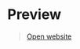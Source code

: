 # Preview
>[Open website](https://rawcdn.githack.com/jordigarciaventura/cubic-bezier-LUT/1e24f7c6bb39c0c69caeed3f053e702d71c3f7b4/main.html)
